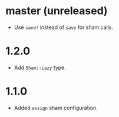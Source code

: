 # master (unreleased)

* Use `save!` instead of `save` for sham calls.

# 1.2.0

* Add `Sham::Lazy` type.

# 1.1.0

* Added `assign` sham configuration.
